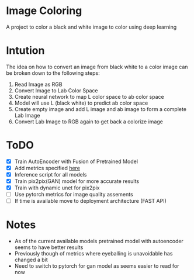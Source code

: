 # Image Coloring 
A project to color a black and white image to color using deep learning

# Intution 
The idea on how to convert an image from black white to a color image can be broken down to the following steps:
1) Read Image as RGB
2) Convert Image to Lab Color Space
3) Create neural network to map L color space to ab color space
4) Model will use L (black white) to predict ab color space
5) Create empty image and add L image and ab image to form a complete Lab Image
6) Convert Lab Image to RGB again to get back a colorize image

# ToDO
- [x] Train AutoEncoder with Fusion of Pretrained Model
- [x] Add metrics specified [here](https://arxiv.org/pdf/2008.10774.pdf)
- [x] Inference script for all models
- [x] Train pix2pix(GAN) model for more accurate results
- [x] Train with dynamic unet for pix2pix
- [ ] Use pytorch metrics for image quality assements
- [ ] If time is available move to deployment architecture (FAST API)

# Notes
- As of the current available models pretrained model with autoencoder seems to have better results
- Previously though of metrics where eyeballing is unavoidable has changed a bit
- Need to switch to pytorch for gan model as seems easier to read for now